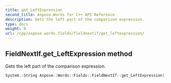 ```yaml
---
title: get_LeftExpression
second_title: Aspose.Words for C++ API Reference
description: Gets the left part of the comparison expression. 
type: docs
weight: 0
url: /cpp/aspose.words.fields/fieldnextif/get_leftexpression/
---
```

## FieldNextIf.get_LeftExpression method


Gets the left part of the comparison expression.

```cpp
System::String Aspose::Words::Fields::FieldNextIf::get_LeftExpression()
```

